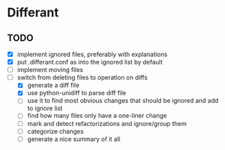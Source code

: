 # Differant

## TODO

* [X] implement ignored files, preferably with explanations
* [X] put .differant.conf as into the ignored list by default
* [ ] implement moving files
* [ ] switch from deleting files to operation on diffs
  * [X] generate a diff file
  * [X] use python-unidiff to parse diff file
  * [ ] use it to find most obvious changes that should be ignored and add to ignore list
  * [ ] find how many files only have a one-liner change
  * [ ] mark and detect refactorizations and ignore/group them
  * [ ] categorize changes
  * [ ] generate a nice summary of it all
